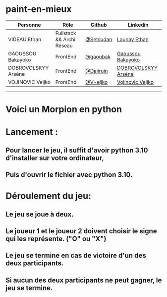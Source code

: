 

# paint-en-mieux

| Personne            | Rôle                      | Github                                   | Linkedin                                                                               |
| ------------------- | ------------------------- | ---------------------------------------- | -------------------------------------------------------------------------------------- |
| VIDEAU Ethan        | Fullstack && Archi Réseau | [@Setsudan](https://github.com/Setsudan) | [Launay Ethan](https://www.linkedin.com/in/videau-launay-ethan/)                       |
| GAOUSSOU Bakayoko   | FrontEnd                  | [@gaoubak](https://github.com/gaoubak)   | [Gaoussou Bakayoko](https://www.linkedin.com/in/kader-bakayoko-341b53190/)             |
| DOBROVOLSKYY Arsène | FrontEnd          | [@Daiiruin](https://github.com/Daiiruin) | [DOBROVOLSKYY Arsène](https://www.linkedin.com/in/ars%C3%A8ne-dobrovolskyy-458045226/) |
| VOJINOVIC Veljko    | FrontEnd         | [@V-eljko](https://github.com/V-eljko)   | [Vojinovic Veljko](https://www.linkedin.com/in/veljko-vojinovic-365823226/)            |

---

# Voici un Morpion en python

# Lancement :
## Pour lancer le jeu, il suffit d'avoir python 3.10 d'installer sur votre ordinateur,
## Puis d'ouvrir le fichier avec python 3.10.

# Déroulement du jeu:
## Le jeu se joue à deux.
## Le joueur 1 et le joueur 2 doivent choisir le signe qui les représente. ("O" ou "X")
## Le jeu se termine en cas de victoire d'un des deux participants.
## Si aucun des deux participants ne peut gagner, le jeu se termine.
